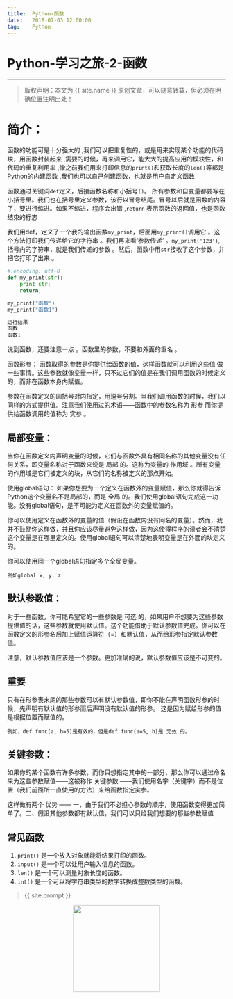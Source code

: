 ```yaml
---              
title:  Python-函数
date:   2018-07-03 12:00:00
tag:    Python
---
```

# Python-学习之旅-2-函数

***
> 版权声明：本文为 {{ site.name }} 原创文章，可以随意转载，但必须在明确位置注明出处！

# 简介：

函数的功能可是十分强大的 ,我们可以把重复性的，或是用来实现某个功能的代码块，用函数封装起来 ,需要的时候，再来调用它，能大大的提高应用的模块性，和代码的重复利用率 ,像之前我们用来打印信息的`print()`和获取长度的`len()`等都是Python的内建函数 ,我们也可以自己创建函数，也就是用户自定义函数 

函数通过关键词`def`定义，后接函数名称和小括号`()`。 所有参数和自变量都要写在小括号里。我们也在括号里定义参数，该行以冒号结尾。冒号以后就是函数的内容了，要进行缩进。如果不缩进，程序会出错 ,`return` 表示函数的返回值，也是函数结束的标志 

我们用def，定义了一个我的输出函数`my_print`，后面用`my_print()`调用它 。这个方法打印我们传递给它的字符串 。我们再来看‘参数传递’ 。`my_print('123')`,括号内的字符串，就是我们传递的参数 。然后，函数中用`str`接收了这个参数，并把它打印了出来 。

```python
#!encoding: utf-8
def my_print(str):
    print str;
    return;

my_print("函数")
my_print("函数1")

运行结果
函数
函数1
```

说到函数，还要注意一点 。函数里的参数，不要和外面的重名 。

函数形参：
函数取得的参数是你提供给函数的值，这样函数就可以利用这些值 做 一些事情。这些参数就像变量一样，只不过它们的值是在我们调用函数的时候定义的，而非在函数本身内赋值。

参数在函数定义的圆括号对内指定，用逗号分割。当我们调用函数的时候，我们以同样的方式提供值。注意我们使用过的术语——函数中的参数名称为 形参 而你提供给函数调用的值称为 实参 。

## 局部变量：
当你在函数定义内声明变量的时候，它们与函数外具有相同名称的其他变量没有任何关系，即变量名称对于函数来说是 局部 的。这称为变量的 作用域 。所有变量的作用域是它们被定义的块，从它们的名称被定义的那点开始。

使用global语句：
如果你想要为一个定义在函数外的变量赋值，那么你就得告诉Python这个变量名不是局部的，而是 全局 的。我们使用global语句完成这一功能。没有global语句，是不可能为定义在函数外的变量赋值的。

你可以使用定义在函数外的变量的值（假设在函数内没有同名的变量）。然而，我并不鼓励你这样做，并且你应该尽量避免这样做，因为这使得程序的读者会不清楚这个变量是在哪里定义的。使用global语句可以清楚地表明变量是在外面的块定义的。

你可以使用同一个global语句指定多个全局变量。

```
例如global x, y, z
```

## 默认参数值：
对于一些函数，你可能希望它的一些参数是 可选 的，如果用户不想要为这些参数提供值的话，这些参数就使用默认值。这个功能借助于默认参数值完成。你可以在函数定义的形参名后加上赋值运算符（=）和默认值，从而给形参指定默认参数值。

注意，默认参数值应该是一个参数。更加准确的说，默认参数值应该是不可变的。

## 重要
只有在形参表末尾的那些参数可以有默认参数值，即你不能在声明函数形参的时候，先声明有默认值的形参而后声明没有默认值的形参。
这是因为赋给形参的值是根据位置而赋值的。

```
例如，def func(a, b=5)是有效的，但是def func(a=5, b)是 无效 的。 
```

## 关键参数：
如果你的某个函数有许多参数，而你只想指定其中的一部分，那么你可以通过命名来为这些参数赋值——这被称作 关键参数 ——我们使用名字（关键字）而不是位置（我们前面所一直使用的方法）来给函数指定实参。

这样做有两个 优势 —— 一，由于我们不必担心参数的顺序，使用函数变得更加简单了。二、假设其他参数都有默认值，我们可以只给我们想要的那些参数赋值

## 常见函数

1. `print()` 是一个放入对象就能将结果打印的函数。
2. `input()`  是一个可以让用户输入信息的函数。
3. `len()` 是一个可以测量对象长度的函数。
4. `int()` 是一个可以将字符串类型的数字转换成整数类型的函数。

> {{ site.prompt }}

<div  align="center">
<img src="https://rengui520.github.io/images/wechart.jpg" width = "200" height = "200"/>